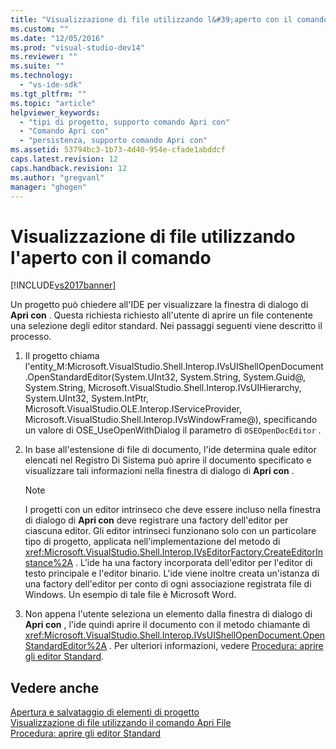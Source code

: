 ```yaml
---
title: "Visualizzazione di file utilizzando l&#39;aperto con il comando | Microsoft Docs"
ms.custom: ""
ms.date: "12/05/2016"
ms.prod: "visual-studio-dev14"
ms.reviewer: ""
ms.suite: ""
ms.technology: 
  - "vs-ide-sdk"
ms.tgt_pltfrm: ""
ms.topic: "article"
helpviewer_keywords: 
  - "tipi di progetto, supporto comando Apri con"
  - "Comando Apri con"
  - "persistenza, supporto comando Apri con"
ms.assetid: 53794bc3-1b73-4d40-954e-cfade1abddcf
caps.latest.revision: 12
caps.handback.revision: 12
ms.author: "gregvanl"
manager: "ghogen"
---
```

# Visualizzazione di file utilizzando l&#39;aperto con il comando
[!INCLUDE[vs2017banner](../../code-quality/includes/vs2017banner.md)]

Un progetto può chiedere all'IDE per visualizzare la finestra di dialogo di **Apri con** .  Questa richiesta richiesto all'utente di aprire un file contenente una selezione degli editor standard.  Nei passaggi seguenti viene descritto il processo.  
  
1.  Il progetto chiama l'entity\_M:Microsoft.VisualStudio.Shell.Interop.IVsUIShellOpenDocument.OpenStandardEditor\(System.UInt32, System.String, System.Guid@, System.String, Microsoft.VisualStudio.Shell.Interop.IVsUIHierarchy, System.UInt32, System.IntPtr, Microsoft.VisualStudio.OLE.Interop.IServiceProvider, Microsoft.VisualStudio.Shell.Interop.IVsWindowFrame@\), specificando un valore di OSE\_UseOpenWithDialog  il parametro di `OSEOpenDocEditor` .  
  
2.  In base all'estensione di file di documento, l'ide determina quale editor elencati nel Registro Di Sistema può aprire il documento specificato e visualizzare tali informazioni nella finestra di dialogo di **Apri con** .  
  
    > [!NOTE]
    >  I progetti con un editor intrinseco che deve essere incluso nella finestra di dialogo di **Apri con** deve registrare una factory dell'editor per ciascuna editor.  Gli editor intrinseci funzionano solo con un particolare tipo di progetto, applicata nell'implementazione del metodo di <xref:Microsoft.VisualStudio.Shell.Interop.IVsEditorFactory.CreateEditorInstance%2A> .  L'ide ha una factory incorporata dell'editor per l'editor di testo principale e l'editor binario.  L'ide viene inoltre creata un'istanza di una factory dell'editor per conto di ogni associazione registrata file di Windows.  Un esempio di tale file è Microsoft Word.  
  
3.  Non appena l'utente seleziona un elemento dalla finestra di dialogo di **Apri con** , l'ide quindi aprire il documento con il metodo chiamante di <xref:Microsoft.VisualStudio.Shell.Interop.IVsUIShellOpenDocument.OpenStandardEditor%2A> .  Per ulteriori informazioni, vedere [Procedura: aprire gli editor Standard](../../extensibility/how-to-open-standard-editors.md).  
  
## Vedere anche  
 [Apertura e salvataggio di elementi di progetto](../../extensibility/internals/opening-and-saving-project-items.md)   
 [Visualizzazione di file utilizzando il comando Apri File](../../extensibility/internals/displaying-files-by-using-the-open-file-command.md)   
 [Procedura: aprire gli editor Standard](../../extensibility/how-to-open-standard-editors.md)